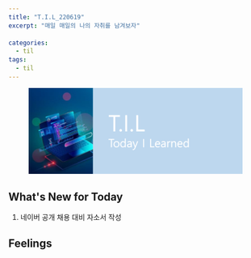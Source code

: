 ```yaml
---
title: "T.I.L_220619"
excerpt: "매일 매일의 나의 자취를 남겨보자"

categories:
  - til
tags:
  - til
---
```

<figure>
    <img src="/assets/images/til_image.png">
</figure>

## What's New for Today   
1. 네이버 공개 채용 대비 자소서 작성

                
## Feelings



